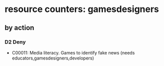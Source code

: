 # resource counters: gamesdesigners

## by action


### D2 Deny
* C00011: Media literacy. Games to identify fake news (needs educators,gamesdesigners,developers)
